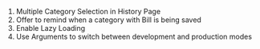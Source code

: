 1. Multiple Category Selection in History Page
2. Offer to remind when a category with Bill is being saved
3. Enable Lazy Loading
4. Use Arguments to switch between development and production modes